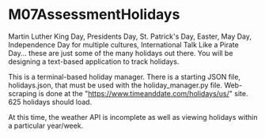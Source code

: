 # M07AssessmentHolidays
Martin Luther King Day, Presidents Day, St. Patrick's Day, Easter, May Day, Independence Day for multiple cultures, International Talk Like a Pirate Day... these are just some of the many holidays out there.  You will be designing a text-based application to track holidays.

This is a terminal-based holiday manager. There is a starting JSON file, holidays.json, that must be used with the holiday_manager.py file. Web-scraping is done at the "https://www.timeanddate.com/holidays/us/" site. 625 holidays should load. 

At this time, the weather API is incomplete as well as viewing holidays within a particular year/week.
